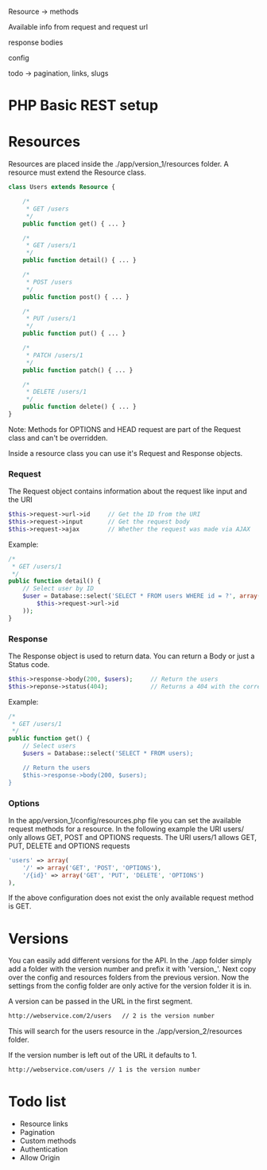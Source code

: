 Resource -> methods

Available info from request and request url

response bodies

config

todo -> pagination, links, slugs

PHP Basic REST setup
=====

# Resources

Resources are placed inside the ./app/version_1/resources folder. A resource must extend the Resource class.

```php
class Users extends Resource {

	/*
	 * GET /users
	 */
	public function get() { ... }

	/*
	 * GET /users/1
	 */
	public function detail() { ... }

	/*
	 * POST /users
	 */
	public function post() { ... }

	/*
	 * PUT /users/1
	 */
	public function put() { ... }

	/*
	 * PATCH /users/1
	 */
	public function patch() { ... }

	/*
	 * DELETE /users/1
	 */
	public function delete() { ... }
}
```

Note: Methods for OPTIONS and HEAD request are part of the Request class and can't be overridden.

Inside a resource class you can use it's Request and Response objects.

### Request

The Request object contains information about the request like input and the URI

```php
$this->request->url->id 	// Get the ID from the URI
$this->request->input 		// Get the request body
$this->request->ajax 		// Whether the request was made via AJAX
```

Example:

```php
/*
 * GET /users/1
 */
public function detail() {
	// Select user by ID
	$user = Database::select('SELECT * FROM users WHERE id = ?', array(
		$this->request->url->id
	));
}
```

### Response

The Response object is used to return data. You can return a Body or just a Status code.

```php
$this->response->body(200, $users); 	// Return the users
$this->reponse->status(404); 			// Returns a 404 with the corresponding message
```

Example:

```php
/*
 * GET /users/1
 */
public function get() {
	// Select users
	$users = Database::select('SELECT * FROM users);

	// Return the users
	$this->response->body(200, $users);
}
```

### Options

In the app/version_1/config/resources.php file you can set the available request methods for a resource. In the following example the URI users/ only allows GET, POST and OPTIONS requests. The URI users/1 allows GET, PUT, DELETE and OPTIONS requests

```php
'users' => array(
	'/' => array('GET', 'POST', 'OPTIONS'),
	'/{id}' => array('GET', 'PUT', 'DELETE', 'OPTIONS')
),
```

If the above configuration does not exist the only available request method is GET.

# Versions

You can easily add different versions for the API. In the ./app folder simply add a folder with the version number and prefix it with 'version_'. Next copy over the config and resources folders from the previous version. Now the settings from the config folder are only active for the version folder it is in.

A version can be passed in the URL in the first segment.

```html
http://webservice.com/2/users	// 2 is the version number
```

This will search for the users resource in the ./app/version_2/resources folder.

If the version number is left out of the URL it defaults to 1.

```html
http://webservice.com/users	// 1 is the version number
```

# Todo list

* Resource links
* Pagination
* Custom methods
* Authentication
* Allow Origin